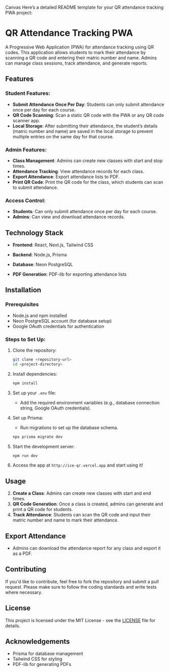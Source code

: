 Canvas Here’s a detailed README template for your QR attendance tracking PWA project:

# QR Attendance Tracking PWA

A Progressive Web Application (PWA) for attendance tracking using QR codes. This application allows students to mark their attendance by scanning a QR code and entering their matric number and name. Admins can manage class sessions, track attendance, and generate reports.

## Features

### Student Features:
- **Submit Attendance Once Per Day**: Students can only submit attendance once per day for each course.
- **QR Code Scanning**: Scan a static QR code with the PWA or any QR code scanner app.
- **Local Storage**: After submitting their attendance, the student’s details (matric number and name) are saved in the local storage to prevent multiple entries on the same day for that course.

### Admin Features:
- **Class Management**: Admins can create new classes with start and stop times.
- **Attendance Tracking**: View attendance records for each class.
- **Export Attendance**: Export attendance lists to PDF.
- **Print QR Code**: Print the QR code for the class, which students can scan to submit attendance.

### Access Control:
- **Students**: Can only submit attendance once per day for each course.
- **Admins**: Can view and download attendance records.

## Technology Stack

- **Frontend**: React, Next.js, Tailwind CSS
- **Backend**: Node.js, Prisma
- **Database**: Neon PostgreSQL

- **PDF Generation**: PDF-lib for exporting attendance lists

## Installation

### Prerequisites
- Node.js and npm installed
- Neon PostgreSQL account (for database setup)
- Google OAuth credentials for authentication

### Steps to Set Up:

1. Clone the repository:
   ```bash
   git clone <repository-url>
   cd <project-directory>
   ```

2. Install dependencies:
   ```bash
   npm install
   ```

3. Set up your `.env` file:
   - Add the required environment variables (e.g., database connection string, Google OAuth credentials).

4. Set up Prisma:
   - Run migrations to set up the database schema.
   ```bash
   npx prisma migrate dev
   ```

5. Start the development server:
   ```bash
   npm run dev
   ```

6. Access the app at `http://ice-qr.vercel.app` and start using it!

## Usage

2. **Create a Class**: Admins can create new classes with start and end times.
3. **QR Code Generation**: Once a class is created, admins can generate and print a QR code for students.
4. **Track Attendance**: Students can scan the QR code and input their matric number and name to mark their attendance.

## Export Attendance
- Admins can download the attendance report for any class and export it as a PDF.

## Contributing

If you'd like to contribute, feel free to fork the repository and submit a pull request. Please make sure to follow the coding standards and write tests where necessary.

## License

This project is licensed under the MIT License - see the [LICENSE](LICENSE) file for details.

## Acknowledgements

- Prisma for database management
- Tailwind CSS for styling
- PDF-lib for generating PDFs

```
